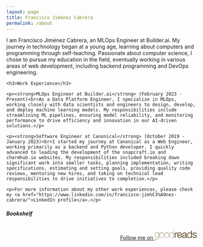 ```yaml
---
layout: page
title: Francisco Jiménez Cabrera
permalink: /about
---
```


<div class="row justify-content-between">
  <div class="col-md-8 pr-5">
    <p>I am Francisco Jiménez Cabrera, an MLOps Engineer at Builder.ai. My journey in technology began at a young age, learning about computers and programming through self-teaching. Passionate about computer science, I chose to pursue my education in the field, eventually working in various areas of web development, including backend programming and DevOps engineering.</p>
    
    <h3>Work Experience</h3>

    <p><strong>MLOps Engineer at Builder.ai</strong> (February 2023 - Present)<br>As a Data Platform Engineer, I specialize in MLOps, working closely with data scientists and engineers to design, develop, and deploy machine learning models. My responsibilities include streamlining ML pipelines, ensuring model reliability, and monitoring performance to drive efficiency and innovation in our AI-driven solutions.</p>

    <p><strong>Software Engineer at Canonical</strong> (October 2019 - January 2023)<br>I started my journey at Canonical as a Web Engineer, working primarily as a backend and Python developer. I quickly advanced to leading the development of the snapcraft.io and charmhub.io websites. My responsibilities included breaking down significant work into smaller tasks, planning implementation, writing specifications, estimating and setting goals, providing quality code reviews, mentoring new hires, and taking on technical lead responsibilities to drive initiatives to completion.</p>

    <p>For more information about my other work experiences, please check my <a href="https://www.linkedin.com/in/francisco-jim%C3%A9nez-cabrera/">LinkedIn profile</a>.</p>
  </div>

  <div class="col-md-4">
    <div class="sticky-top sticky-top-80">
      <h5 class="mt-0">Bookshelf</h5>
      <div id="gr_custom_widget_1643813099"></div>
      <div id="gr_custom_widget_1643812651"></div>
      <p style="float: right;">
        <a href="https://www.goodreads.com/user/show/youruserid" target="_blank" rel="noopener noreferrer">
          Follow me on
          <svg xmlns="http://www.w3.org/2000/svg" version="1.1" viewBox="0 0 303.5 65.5" style="height: 1.5rem;"><g style="line-height:0%;-inkscape-font-specification:Cordia New" font-size="72.1" font-style="normal" font-variant="normal" font-weight="400" font-stretch="normal" letter-spacing="-2.7" word-spacing="0" fill="#59461b" fill-opacity="1" stroke="none" font-family="Cordia New"><path d="M32.4 50.2c0 4.9-1.3 8.6-4 11.1-2.7 2.6-6.5 3.8-11.4 3.8-4 0-7.3-.9-9.8-2.8a11 11 0 0 1-4.4-9h1.5a9.8 9.8 0 0 0 3.9 8c2.2 1.6 5.1 2.4 8.7 2.4 9.4 0 14-4.5 14-13.5V38.8c-.8 3.2-2.6 5.8-5.4 7.7a16 16 0 0 1-9.2 2.9c-5 0-8.9-1.8-11.7-5.4A19.8 19.8 0 0 1 .8 31.4c0-5.2 1.4-9.4 4-12.8 3-3.6 7-5.5 12-5.5a14.3 14.3 0 0 1 14 10.8h.2V14h1.4zm-1.5-18.8a19 19 0 0 0-3.6-11.6 12.6 12.6 0 0 0-10.5-5.2 13 13 0 0 0-11 5c-2.3 3.2-3.5 7-3.5 11.8 0 4.7 1.1 8.5 3.4 11.5 2.5 3.3 6 5 10.5 5s8.2-1.6 11-4.9c2.4-3 3.7-7 3.7-11.6zM69.3 32.7c0 5.3-1.4 9.8-4.2 13.5-3 4-7.2 6-12.5 6a15 15 0 0 1-12.4-6A21.7 21.7 0 0 1 36 32.7c0-5.4 1.4-9.9 4.2-13.6 3.2-4 7.3-6 12.5-6s9.3 2 12.4 6c2.8 3.7 4.2 8.2 4.2 13.6zm-1.4 0c0-5-1.3-9.1-3.8-12.5a13.6 13.6 0 0 0-11.4-5.6c-4.8 0-8.5 1.8-11.4 5.6a19.8 19.8 0 0 0-3.9 12.5c0 5 1.3 9.1 3.8 12.5 2.9 3.7 6.7 5.6 11.5 5.6s8.6-1.9 11.4-5.6c2.5-3.4 3.8-7.6 3.8-12.5zM105.5 32.7c0 5.3-1.4 9.8-4.3 13.5-3 4-7.2 6-12.4 6a15 15 0 0 1-12.5-6 21.7 21.7 0 0 1-4.2-13.5c0-5.4 1.4-9.9 4.3-13.6 3-4 7.2-6 12.4-6s9.4 2 12.4 6c2.9 3.7 4.3 8.2 4.3 13.6zm-1.5 0c0-5-1.2-9.1-3.8-12.5a13.6 13.6 0 0 0-11.4-5.6c-4.7 0-8.5 1.8-11.3 5.6a19.8 19.8 0 0 0-4 12.5c0 5 1.3 9.1 3.9 12.5 2.8 3.7 6.6 5.6 11.4 5.6 4.8 0 8.6-1.9 11.4-5.6 2.6-3.4 3.8-7.6 3.8-12.5zM139 51.4h-1.4V40.9h-.2a15.3 15.3 0 0 1-14.8 11.4c-5.1 0-9-2-12-6.2-2.5-3.6-3.8-8-3.8-13.4 0-5.2 1.3-9.7 3.9-13.4 2.9-4.1 6.8-5.8 11.9-5.8a14.6 14.6 0 0 1 14.8 11.3h.2V.1h1.4zm-1.4-18.7c0-5.2-1.2-9.4-3.6-12.6a13.2 13.2 0 0 0-11.4-5.5c-4.7 0-8.3 1.9-10.9 5.7a21.4 21.4 0 0 0-3.4 12.4c0 5 1 9.1 3.3 12.4 2.6 3.8 6.3 5.7 11 5.7s8.4-1.9 11.2-5.7c2.5-3.3 3.8-7.5 3.8-12.4z" style="-inkscape-font-specification:Aliquam Ultra-Light" font-weight="200" letter-spacing="-1.3" word-spacing="-.9" font-family="Aliquam" transform="matrix(.99371 0 0 1.00633 -.8 0)"/><path d="M146.5 51.4V14h4.8v7.5c1.5-2.6 2.4-4.1 3.6-5 1.2-.8 2.8-2.1 4.2-2.6 1.8-.7 4.4-1.5 6.5-.4v5.3c-1.5-1-5 .1-6.8 1-1.3.5-2.9 1.3-3.8 2.3-1 1.3-2 1.8-2.4 3.3-.7 2.3-1 3.8-1 6.4v19.6zM169.6 29.9h24c-.4-3.6-1.3-6.3-2.8-8.1a11.1 11.1 0 0 0-9-4.2c-3.3 0-6.1 1.1-8.4 3.3a13.2 13.2 0 0 0-3.8 9zm23.2 9.6 6-.1c-1 3.8-3.3 7.6-6 9.7a17.2 17.2 0 0 1-10.7 3.1 17 17 0 0 1-13-5c-3.2-3.4-4.8-8.1-4.8-14.2 0-6.3 1.6-11.1 4.8-14.6 3.2-3.5 7.4-5.2 12.6-5.2 5 0 9 1.7 12.2 5 3.2 3.5 4.8 8.3 4.8 14.4v1.7h-29.3a17 17 0 0 0 3.7 10.3c2 2.2 5.9 3.3 9 3.3 2.3 0 5.2-1.4 6.8-2.6 1.7-1.2 3-3.2 4-5.8zM226.4 46.8a19.6 19.6 0 0 1-13.8 5.5c-4 0-7.2-1-9.4-3a10 10 0 0 1-3.3-7.8 10.2 10.2 0 0 1 4.5-8.6c1.4-1 2.9-1.6 4.6-2.1l5.6-1c5.1-.6 8.9-1.3 11.3-2.1V26c0-2.6-.6-5.4-1.8-6.5-1.6-1.4-4-2.2-7.2-2.2-3 0-5.2.6-6.6 1.6-1.4 1-3.1 3-3.1 6.6h-5.8c.6-2.6 1-5.6 2.4-7.2 1.2-1.7 3.1-3 5.6-3.8a25 25 0 0 1 8.4-1.3c3.2 0 5.3.4 7.3 1.1a9 9 0 0 1 6 7.1c.2 1.1.4 3 .4 5.9v8.4c0 6-.3 7.7 0 9.3.3 1.5 1.9 2.2 4 1.8v4.9s-5 .3-6.6-.4c-1.4-.5-2.3-2.8-2.5-4.5zM226 32c-2.3 1-5 .9-9.7 1.8-3 .6-4.2.9-5.3 1.3-1 .5-3.2.7-4.6 2.5-1.2 1.4-1 2.9-1 4.4 0 1.7 1.4 3.1 2.6 4.3 1.3 1 3.8 1 6.3 1a13 13 0 0 0 6.5-1.6c1.9-1.1 3.3-2.6 4.2-4.4.6-1.4 1-3.6 1-6.3zM266.2 51.7v-4.8c-2.3 3.8-9 5.6-13.6 5.6-3 0-5.7-.8-8.2-2.5-2.5-1.6-4.5-3.9-5.8-6.8a26.6 26.6 0 0 1-.2-20.3 14.7 14.7 0 0 1 13.9-9.4c2.3 0 7.5.4 9.2 1.4 1.8 1 3.2 2.2 4.3 3.7V0h5.5v51.6zm-25-18.7c0 4.8 1 8.4 3 10.7a15 15 0 0 0 9.4 4.6c2.7 0 7.9-2.1 9.8-4.4 2-2.3 3-5.7 3-10.4 0-5-1-8.8-3-11.2-2-2.4-6.6-4.8-9.5-4.8-2.8 0-8 2.3-9.8 4.6-2 2.3-2.9 6-2.9 11zM275.7 39h4.7c.4 2.5 1.8 5.2 3.4 6.5a12 12 0 0 0 7.3 2.2c3 0 5.5-.5 6.9-1.7 1.4-1.2 3.2-2 3.2-4.5 0-1.5-.8-3.3-2-4a29 29 0 0 0-7.2-2.7c-4.6-1.2-7.4-1.5-9.2-2.4-1.8-.8-3.8-1.8-4.7-3.3a9.4 9.4 0 0 1-1.4-5 10.3 10.3 0 0 1 4.3-8.2 10 10 0 0 1 3.5-1.9c1.7-.5 3.5-.7 5.5-.7 3 0 5.5.4 7.7 1.2 2.2.9 3.9 2 5 3.5 1 1.4 1.7 4.3 2.1 6.7h-4.7c-.2-2-2.1-4.8-3.4-5.9-1.4-1-4.8-1.4-7.2-1.4-3 0-4.3 1.3-5.6 2.2-1.2 1-1.8 2.1-1.8 3.4 0 .8 0 1.8.4 2.4.6.7 1.8 1.8 2.9 2.2l5.8 2c4.5 1.1 7.6 1.4 9.3 2.2 1.8.7 3.2 1.8 4.2 3.3a10.6 10.6 0 0 1-.3 11.4 12 12 0 0 1-5.4 4.3c-2.3 1-5 1.5-7.9 1.5-4.8 0-8.5-1-11-3-2.6-2-3.7-6.3-4.4-10.3z" letter-spacing="-3.1" transform="matrix(.99371 0 0 1.00633 -.8 0)"/></g></svg>
        </a>
      </p>
    </div>
  </div>
</div>
